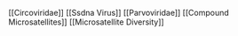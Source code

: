 [[Circoviridae]]
[[Ssdna Virus]]
[[Parvoviridae]]
[[Compound Microsatellites]]
[[Microsatellite Diversity]]
